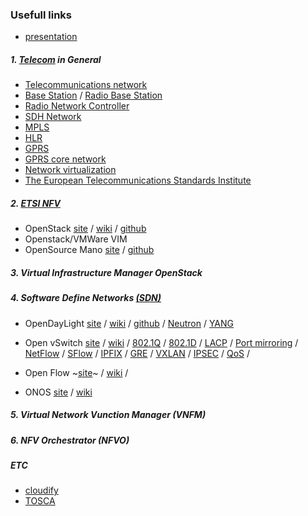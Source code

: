 ### Usefull links

- [presentation](https://docs.google.com/presentation/d/1lZibgnzluSavrQJDDiIni51-zjraf1z-)

##### 1. [Telecom](https://en.wikipedia.org/wiki/Telecommunication) in General
- [Telecommunications network](https://en.wikipedia.org/wiki/Telecommunications_network)
- [Base Station](https://en.wikipedia.org/wiki/Base_station) / [Radio Base Station](https://en.wikipedia.org/wiki/Radio_Base_Station)
- [Radio Network Controller](https://en.wikipedia.org/wiki/Radio_Network_Controller)
- [SDH Network](https://en.wikipedia.org/wiki/Synchronous_optical_networking)
- [MPLS](https://en.wikipedia.org/wiki/Multiprotocol_Label_Switching)
- [HLR](https://en.wikipedia.org/wiki/Network_switching_subsystem#Home_location_register_(HLR))
- [GPRS](https://en.wikipedia.org/wiki/General_Packet_Radio_Service)
- [GPRS core network](https://en.wikipedia.org/wiki/GPRS_core_network)
- [Network virtualization](https://en.wikipedia.org/wiki/Network_virtualization)
- [The European Telecommunications Standards Institute](https://en.wikipedia.org/wiki/ETSI)

##### 2. [ETSI NFV](https://www.etsi.org/technologies/nfv)
- OpenStack 
[site](https://www.openstack.org/) /
[wiki](https://en.wikipedia.org/wiki/OpenStack) /
[github](https://github.com/openstack)
- Openstack/VMWare VIM
- OpenSource Mano [site](https://osm.etsi.org/) / [github](https://github.com/nfvlabs/openmano)

##### 3. Virtual Infrastructure Manager OpenStack


##### 4. Software Define Networks [(SDN)](https://en.wikipedia.org/wiki/Software-defined_networking)
- OpenDayLight 
[site](https://www.opendaylight.org/) / 
[wiki](https://en.wikipedia.org/wiki/OpenDaylight_Project) / 
[github](https://github.com/opendaylight/controller) /
[Neutron](https://docs.openstack.org/neutron/latest/) / 
[YANG](https://en.wikipedia.org/wiki/YANG)
- Open vSwitch 
[site](https://www.openvswitch.org/) / 
[wiki](https://en.wikipedia.org/wiki/Open_vSwitch) /
[802.1Q](https://en.wikipedia.org/wiki/IEEE_802.1Q) /
[802.1D](https://en.wikipedia.org/wiki/IEEE_802.1D) /
[LACP](https://en.wikipedia.org/wiki/Link_aggregation#Link_Aggregation_Control_Protocol) /
[Port mirroring](https://en.wikipedia.org/wiki/Port_mirroring) /
[NetFlow](https://en.wikipedia.org/wiki/NetFlow) /
[SFlow](https://en.wikipedia.org/wiki/SFlow) /
[IPFIX](https://en.wikipedia.org/wiki/IP_Flow_Information_Export) /
[GRE](https://en.wikipedia.org/wiki/Generic_Routing_Encapsulation) /
[VXLAN](https://en.wikipedia.org/wiki/Virtual_Extensible_LAN) /
[IPSEC](https://en.wikipedia.org/wiki/IPsec) /
[QoS](https://en.wikipedia.org/wiki/Quality_of_service) /
- Open Flow 
~[site]()~ / 
[wiki](https://en.wikipedia.org/wiki/OpenFlow) /

- ONOS [site](https://opennetworking.org/onos/) / [wiki](https://en.wikipedia.org/wiki/ONOS)

##### 5. Virtual Network Vunction Manager (VNFM)

##### 6. NFV Orchestrator (NFVO)

##### ETC
- [cloudify](https://cloudify.co/)
- [TOSCA](https://docs.oasis-open.org/tosca/TOSCA-Simple-Profile-YAML/v1.3/TOSCA-Simple-Profile-YAML-v1.3.html)